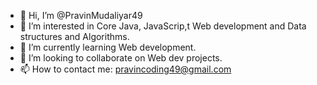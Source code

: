 - 👋 Hi, I’m @PravinMudaliyar49
- 👀 I’m interested in Core Java, JavaScrip,t Web development and Data structures and Algorithms.
- 🌱 I’m currently learning Web development.
- 💞️ I’m looking to collaborate on Web dev projects.
- 📫 How to contact me: pravincoding49@gmail.com 

<!---
PravinMudaliyar49/PravinMudaliyar49 is a ✨ special ✨ repository because its `README.md` (this file) appears on your GitHub profile.
You can click the Preview link to take a look at your changes.
--->

